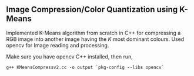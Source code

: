 ## Image Compression/Color Quantization using K-Means

Implemented K-Means algorithm from scratch in C++ for compressing a RGB image  into another image having the *K* most dominant colours. Used opencv for Image reading and processing.

Make sure you have opencv C++ installed, then run,

	g++ KMeansCompressv2.cc -o output `pkg-config --libs opencv`
	
